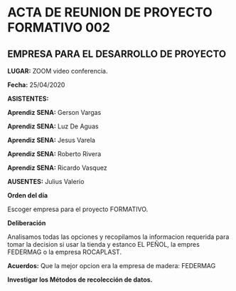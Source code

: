 # ACTA DE REUNION DE PROYECTO FORMATIVO 002 #

##  EMPRESA PARA EL DESARROLLO DE PROYECTO ##

**LUGAR:** ZOOM video conferencia.  

**Fecha:** 25/04/2020

**ASISTENTES:**

**Aprendiz SENA:**  Gerson Vargas

**Aprendiz SENA:**  Luz De Aguas

**Aprendiz SENA:**  Jesus Varela

**Aprendiz SENA:**  Roberto Rivera

**Aprendiz SENA:**  Ricardo Vasquez

**AUSENTES:** Julius Valerio

**Orden del día**

Escoger empresa para el proyecto FORMATIVO.

**Deliberación**

Analisamos todas las opciones y recopilamos la informacion requerida para tomar la decision si usar la tienda y estanco EL PEÑOL, la empres FEDERMAG o la empresa ROCAPLAST.

**Acuerdos:** Que la mejor opcion era la empresa de madera:  FEDERMAG

**Investigar los Métodos de recolección de datos.**
